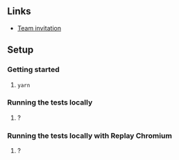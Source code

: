 ## Links

- [Team invitation](https://app.replay.io/team/invitation?code=8c0aec25-7dfa-40f2-885c-6cfa0c3797b4)

## Setup

### Getting started

1. `yarn`

### Running the tests locally

1. ?

### Running the tests locally with Replay Chromium

1. ?

